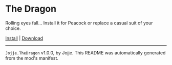 # The Dragon

Rolling eyes fall... Install it for Peacock or replace a casual suit of your choice.

[Install](https://hitman-resources.netlify.app/smf-install-link/https://github.com/JojjeE/h3-the-dragon/releases/latest/download/mod.framework.zip) | [Download](https://github.com/JojjeE/h3-the-dragon/releases/latest/download/mod.framework.zip)

---

`Jojje.TheDragon` v1.0.0, by Jojje. This README was automatically generated from the mod's manifest.
